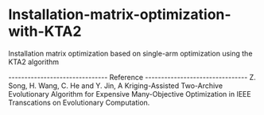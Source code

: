 # Installation-matrix-optimization-with-KTA2
Installation matrix optimization based on single-arm optimization using the KTA2 algorithm

------------------------------- Reference --------------------------------
Z. Song, H. Wang, C. He and Y. Jin, A Kriging-Assisted Two-Archive Evolutionary Algorithm for Expensive Many-Objective Optimization in IEEE Transcations on Evolutionary Computation.
